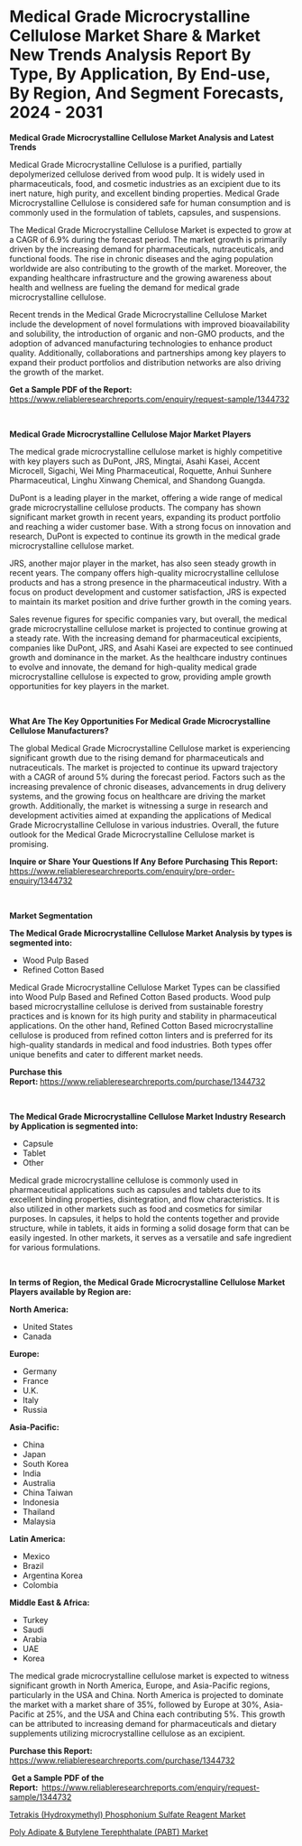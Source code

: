 <p><h1>Medical Grade Microcrystalline Cellulose Market Share & Market New Trends Analysis Report By Type, By Application, By End-use, By Region, And Segment Forecasts, 2024 - 2031</h1></p><p><strong>Medical Grade Microcrystalline Cellulose Market Analysis and Latest Trends</strong></p>
<p><p>Medical Grade Microcrystalline Cellulose is a purified, partially depolymerized cellulose derived from wood pulp. It is widely used in pharmaceuticals, food, and cosmetic industries as an excipient due to its inert nature, high purity, and excellent binding properties. Medical Grade Microcrystalline Cellulose is considered safe for human consumption and is commonly used in the formulation of tablets, capsules, and suspensions.</p><p>The Medical Grade Microcrystalline Cellulose Market is expected to grow at a CAGR of 6.9% during the forecast period. The market growth is primarily driven by the increasing demand for pharmaceuticals, nutraceuticals, and functional foods. The rise in chronic diseases and the aging population worldwide are also contributing to the growth of the market. Moreover, the expanding healthcare infrastructure and the growing awareness about health and wellness are fueling the demand for medical grade microcrystalline cellulose.</p><p>Recent trends in the Medical Grade Microcrystalline Cellulose Market include the development of novel formulations with improved bioavailability and solubility, the introduction of organic and non-GMO products, and the adoption of advanced manufacturing technologies to enhance product quality. Additionally, collaborations and partnerships among key players to expand their product portfolios and distribution networks are also driving the growth of the market.</p></p>
<p><strong>Get a Sample PDF of the Report:&nbsp;</strong> <a href="https://www.reliableresearchreports.com/enquiry/request-sample/1344732">https://www.reliableresearchreports.com/enquiry/request-sample/1344732</a></p>
<p>&nbsp;</p>
<p><strong>Medical Grade Microcrystalline Cellulose Major Market Players</strong></p>
<p><p>The medical grade microcrystalline cellulose market is highly competitive with key players such as DuPont, JRS, Mingtai, Asahi Kasei, Accent Microcell, Sigachi, Wei Ming Pharmaceutical, Roquette, Anhui Sunhere Pharmaceutical, Linghu Xinwang Chemical, and Shandong Guangda. </p><p>DuPont is a leading player in the market, offering a wide range of medical grade microcrystalline cellulose products. The company has shown significant market growth in recent years, expanding its product portfolio and reaching a wider customer base. With a strong focus on innovation and research, DuPont is expected to continue its growth in the medical grade microcrystalline cellulose market.</p><p>JRS, another major player in the market, has also seen steady growth in recent years. The company offers high-quality microcrystalline cellulose products and has a strong presence in the pharmaceutical industry. With a focus on product development and customer satisfaction, JRS is expected to maintain its market position and drive further growth in the coming years.</p><p>Sales revenue figures for specific companies vary, but overall, the medical grade microcrystalline cellulose market is projected to continue growing at a steady rate. With the increasing demand for pharmaceutical excipients, companies like DuPont, JRS, and Asahi Kasei are expected to see continued growth and dominance in the market. As the healthcare industry continues to evolve and innovate, the demand for high-quality medical grade microcrystalline cellulose is expected to grow, providing ample growth opportunities for key players in the market.</p></p>
<p>&nbsp;</p>
<p><strong>What Are The Key Opportunities For Medical Grade Microcrystalline Cellulose Manufacturers?</strong></p>
<p><p>The global Medical Grade Microcrystalline Cellulose market is experiencing significant growth due to the rising demand for pharmaceuticals and nutraceuticals. The market is projected to continue its upward trajectory with a CAGR of around 5% during the forecast period. Factors such as the increasing prevalence of chronic diseases, advancements in drug delivery systems, and the growing focus on healthcare are driving the market growth. Additionally, the market is witnessing a surge in research and development activities aimed at expanding the applications of Medical Grade Microcrystalline Cellulose in various industries. Overall, the future outlook for the Medical Grade Microcrystalline Cellulose market is promising.</p></p>
<p><strong>Inquire or Share Your Questions If Any Before Purchasing This Report:</strong> <a href="https://www.reliableresearchreports.com/enquiry/pre-order-enquiry/1344732">https://www.reliableresearchreports.com/enquiry/pre-order-enquiry/1344732</a></p>
<p>&nbsp;</p>
<p><strong>Market Segmentation</strong></p>
<p><strong>The Medical Grade Microcrystalline Cellulose Market Analysis by types is segmented into:</strong></p>
<p><ul><li>Wood Pulp Based</li><li>Refined Cotton Based</li></ul></p>
<p><p>Medical Grade Microcrystalline Cellulose Market Types can be classified into Wood Pulp Based and Refined Cotton Based products. Wood pulp based microcrystalline cellulose is derived from sustainable forestry practices and is known for its high purity and stability in pharmaceutical applications. On the other hand, Refined Cotton Based microcrystalline cellulose is produced from refined cotton linters and is preferred for its high-quality standards in medical and food industries. Both types offer unique benefits and cater to different market needs.</p></p>
<p><strong>Purchase this Report:&nbsp;</strong><a href="https://www.reliableresearchreports.com/purchase/1344732">https://www.reliableresearchreports.com/purchase/1344732</a></p>
<p>&nbsp;</p>
<p><strong>The Medical Grade Microcrystalline Cellulose Market Industry Research by Application is segmented into:</strong></p>
<p><ul><li>Capsule</li><li>Tablet</li><li>Other</li></ul></p>
<p><p>Medical grade microcrystalline cellulose is commonly used in pharmaceutical applications such as capsules and tablets due to its excellent binding properties, disintegration, and flow characteristics. It is also utilized in other markets such as food and cosmetics for similar purposes. In capsules, it helps to hold the contents together and provide structure, while in tablets, it aids in forming a solid dosage form that can be easily ingested. In other markets, it serves as a versatile and safe ingredient for various formulations.</p></p>
<p>&nbsp;</p>
<p><strong>In terms of Region, the Medical Grade Microcrystalline Cellulose Market Players available by Region are:</strong></p>
<p>
    <p> <strong> North America: </strong>
        <ul>
            <li>United States</li>
            <li>Canada</li>
        </ul>
        </p> 
    <p> <strong> Europe: </strong>
        <ul>
            <li>Germany</li>
            <li>France</li>
            <li>U.K.</li>
            <li>Italy</li>
            <li>Russia</li>
        </ul>
        </p> 
    <p> <strong> Asia-Pacific: </strong>
        <ul>
            <li>China</li>
            <li>Japan</li>
            <li>South Korea</li>
            <li>India</li>
            <li>Australia</li>
            <li>China Taiwan</li>
            <li>Indonesia</li>
            <li>Thailand</li>
            <li>Malaysia</li>
        </ul>
        </p> 
    <p> <strong> Latin America: </strong>
        <ul>
            <li>Mexico</li>
            <li>Brazil</li>
            <li>Argentina Korea</li>
            <li>Colombia</li>
        </ul>
        </p> 
    <p> <strong> Middle East & Africa: </strong>
        <ul>
            <li>Turkey</li>
            <li>Saudi</li>
            <li>Arabia</li>
            <li>UAE</li>
            <li>Korea</li>
        </ul>
    </p>
    </p>
<p><p>The medical grade microcrystalline cellulose market is expected to witness significant growth in North America, Europe, and Asia-Pacific regions, particularly in the USA and China. North America is projected to dominate the market with a market share of 35%, followed by Europe at 30%, Asia-Pacific at 25%, and the USA and China each contributing 5%. This growth can be attributed to increasing demand for pharmaceuticals and dietary supplements utilizing microcrystalline cellulose as an excipient.</p></p>
<p><strong>Purchase this Report: </strong><a href="https://www.reliableresearchreports.com/purchase/1344732">https://www.reliableresearchreports.com/purchase/1344732</a></p>
<p>&nbsp;<strong>Get a Sample PDF of the Report:&nbsp;&nbsp;</strong><a href="https://www.reliableresearchreports.com/enquiry/request-sample/1344732">https://www.reliableresearchreports.com/enquiry/request-sample/1344732</a></p>
<p><strong></strong></p>
<p><p><a href="https://github.com/seekum/Market-Research-Report-List-1/blob/main/tetrakis-hydroxymethyl-phosphonium-sulfate-reagent-market.md">Tetrakis (Hydroxymethyl) Phosphonium Sulfate Reagent Market</a></p><p><a href="https://github.com/nancykennedykellievqfqt2/Market-Research-Report-List-1/blob/main/poly-adipate-butylene-terephthalate-pabt-market.md">Poly Adipate & Butylene Terephthalate (PABT) Market</a></p></p>